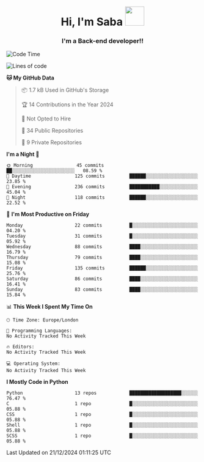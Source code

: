 <h1 align="center">Hi, I'm Saba <img src="https://media.giphy.com/media/EdB2g3VFDoKs57oe1w/giphy.gif" width="50"></h1>
<h3 align="center">I'm a Back-end developer!!</h3>

<!--START_SECTION:waka-->
![Code Time](http://img.shields.io/badge/Code%20Time-805%20hrs%207%20mins-blue)

![Lines of code](https://img.shields.io/badge/From%20Hello%20World%20I%27ve%20Written-94.8%20thousand%20lines%20of%20code-blue)

**🐱 My GitHub Data** 

> 📦 1.7 kB Used in GitHub's Storage 
 > 
> 🏆 14 Contributions in the Year 2024
 > 
> 🚫 Not Opted to Hire
 > 
> 📜 34 Public Repositories 
 > 
> 🔑 9 Private Repositories 
 > 
**I'm a Night 🦉** 

```text
🌞 Morning                45 commits          ██░░░░░░░░░░░░░░░░░░░░░░░   08.59 % 
🌆 Daytime                125 commits         ██████░░░░░░░░░░░░░░░░░░░   23.85 % 
🌃 Evening                236 commits         ███████████░░░░░░░░░░░░░░   45.04 % 
🌙 Night                  118 commits         ██████░░░░░░░░░░░░░░░░░░░   22.52 % 
```
📅 **I'm Most Productive on Friday** 

```text
Monday                   22 commits          █░░░░░░░░░░░░░░░░░░░░░░░░   04.20 % 
Tuesday                  31 commits          █░░░░░░░░░░░░░░░░░░░░░░░░   05.92 % 
Wednesday                88 commits          ████░░░░░░░░░░░░░░░░░░░░░   16.79 % 
Thursday                 79 commits          ████░░░░░░░░░░░░░░░░░░░░░   15.08 % 
Friday                   135 commits         ██████░░░░░░░░░░░░░░░░░░░   25.76 % 
Saturday                 86 commits          ████░░░░░░░░░░░░░░░░░░░░░   16.41 % 
Sunday                   83 commits          ████░░░░░░░░░░░░░░░░░░░░░   15.84 % 
```


📊 **This Week I Spent My Time On** 

```text
🕑︎ Time Zone: Europe/London

💬 Programming Languages: 
No Activity Tracked This Week

🔥 Editors: 
No Activity Tracked This Week

💻 Operating System: 
No Activity Tracked This Week
```

**I Mostly Code in Python** 

```text
Python                   13 repos            ███████████████████░░░░░░   76.47 % 
C                        1 repo              █░░░░░░░░░░░░░░░░░░░░░░░░   05.88 % 
CSS                      1 repo              █░░░░░░░░░░░░░░░░░░░░░░░░   05.88 % 
Shell                    1 repo              █░░░░░░░░░░░░░░░░░░░░░░░░   05.88 % 
SCSS                     1 repo              █░░░░░░░░░░░░░░░░░░░░░░░░   05.88 % 
```




 Last Updated on 21/12/2024 01:11:25 UTC
<!--END_SECTION:waka-->
